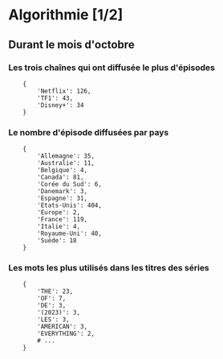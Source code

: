 # Algorithmie [1/2]

## Durant le mois d'octobre

### Les trois chaînes qui ont diffusée le plus d'épisodes
```PY
    {
        'Netflix': 126,
        'TF1': 43,
        'Disney+': 34
    }
```

### Le nombre d'épisode diffusées par pays 
```PY
    {
        'Allemagne': 35,
        'Australie': 11,
        'Belgique': 4,
        'Canada': 81,
        'Corée du Sud': 6,
        'Danemark': 3,
        'Espagne': 31,
        'Etats-Unis': 404,
        'Europe': 2,
        'France': 119,
        'Italie': 4,
        'Royaume-Uni': 40,
        'Suède': 18
    }
```

### Les mots les plus utilisés dans les titres des séries
```PY
    {
        'THE': 23,
        'OF': 7,
        'DE': 3,
        '(2023)': 3,
        'LES': 3, 
        'AMERICAN': 3, 
        'EVERYTHING': 2,
        # ...
    }
```